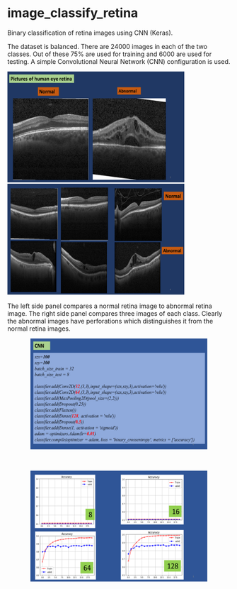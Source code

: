 # image_classify_retina
Binary classification of retina images using CNN (Keras).

The dataset is balanced. There are 24000 images in each of the two classes. Out of these 75% are used for training and 6000 are used for testing. A simple Convolutional Neural Network (CNN) configuration is used.

<p align="left">
<img width="400" height="250" src="images/retina_compare.png"> &nbsp;&nbsp;&nbsp;&nbsp;&nbsp;
<img width="400" height="250" src="images/retina_compare_many.png">  
</p>  

The left side panel compares a normal retina image to abnormal retina image. The right side panel compares three images of each class. Clearly the abnormal images have perforations which distinguishes it from the normal retina images.

<p align="center">
<img width="400" height="250" src="images/keras_CNN_configuration.png"> 
</p>  

<br>

<p align="center">
<img width="400" height="250" src="images/number_neurons.png"> 
</p>  
